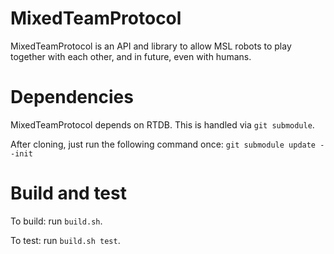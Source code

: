 # MixedTeamProtocol
MixedTeamProtocol is an API and library to allow MSL robots to play
together with each other, and in future, even with humans.

# Dependencies
MixedTeamProtocol depends on RTDB. This is handled via `git submodule`.

After cloning, just run the following command once:
`git submodule update --init`

# Build and test
To build: run `build.sh`.

To test: run `build.sh test`.



